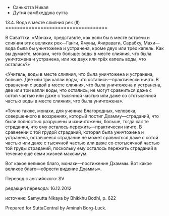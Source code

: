 









* Саньютта Никая
* Дутия самбхедджа сутта


13\.4\. Вода в месте слияния рек \(II\)
\=\=\=\=\=\=\=\=\=\=\=\=\=\=\=\=\=\=\=\=\=\=\=\=\=\=\=\=\=\=\=\=\=\=\=



В Саваттхи\. «Монахи, представьте, как если бы в месте встречи и слияния этих великих рек—Ганги, Ямуны, Ачиравати, Сарабху, Махи—вода была бы уничтожена и устранена, кроме двух или трёх капель\. Как вы думаете, монахи, чего больше: воды в месте слияния, что была уничтожена и устранена, или же двух или трёх капель воды, что остались?»


«Учитель, воды в месте слияния, что была уничтожена и устранена, больше\. Две или три капли воды, что остались—практически ничто\. В сравнении с водой в месте слияния, что была уничтожена и устранена, две или три капли воды, что остались, не могут сравниться даже с сотой частью или даже с тысячной частью или даже со стотысячной частью воды в месте слияния, что была уничтожена»\.


«Точно также, монахи, для ученика Благородных, человека, совершенного в воззрениях, который постиг Дхамму—страданий, что были полностью разрушены и изничтожены, больше, тогда как те страдания, что ему осталось пережить—практически ничто\. В сравнении с той грудой страданий, которая была уничтожена и устранена, оставшееся страдание не может сравниться даже с сотой частью или даже с тысячной частью или даже со стотысячной частью той груды страданий, поскольку ему осталось пережить страданий в течение ещё семи жизней максимум\.


Вот какое великое благо, монахи—постижение Дхаммы\. Вот какое великое благо—обрести видение Дхаммы»\.



Перевод с английского: SV


редакция перевода: 16\.12\.2012


источник: Samyutta Nikaya by Bhikkhu Bodhi, p\. 622


Prepared for SuttaCentral by Aminah Borg\-Luck\.






